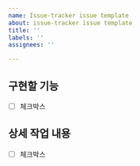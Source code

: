 ```yaml
---
name: Issue-tracker issue template
about: issue-tracker issue template
title: ''
labels: ''
assignees: ''

---
```


## 구현할 기능
- [ ] 체크박스

## 상세 작업 내용
- [ ] 체크박스
